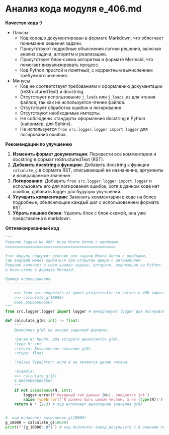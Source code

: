 # Анализ кода модуля e_406.md

**Качество кода**
9
- Плюсы
    - Код хорошо документирован в формате Markdown, что облегчает понимание решения задачи.
    - Присутствуют подробные объяснения логики решения, включая анализ задачи, алгоритм и реализацию.
    - Присутствует блок-схема алгоритма в формате Mermaid, что помогает визуализировать процесс.
    - Код Python простой и понятный, с корректным вычислением требуемого значения.
- Минусы
    - Код не соответствует требованиям к оформлению документации (reStructuredText) и docstring.
    - Отсутствует использование `j_loads` или `j_loads_ns` для чтения файлов, так как не используется чтение файлов.
    - Отсутствует обработка ошибок и логирование.
    - Отсутствуют необходимые импорты.
    - Не соблюдены стандарты оформления docstring в Python (например, для Sphinx).
    - Не используется `from src.logger.logger import logger` для логирования ошибок.

**Рекомендации по улучшению**

1.  **Изменить формат документации**: Перевести все комментарии и docstring в формат reStructuredText (RST).
2.  **Добавить docstring в функцию**: Добавить docstring к функции `calculate_g` в формате RST, описывающий ее назначение, аргументы и возвращаемое значение.
3.  **Логирование**: Добавить `from src.logger.logger import logger` и использовать его для логирования ошибок, хотя в данном коде нет ошибок, добавить logger для будущих улучшений.
4.  **Улучшить комментарии**: Заменить комментарии в коде на более подробные, объясняющие каждый шаг с использованием формата RST.
5.  **Убрать лишние блоки**: Удалить блок с блок-схемой, она уже представлена в markdown.

**Оптимизированный код**

```python
"""
Решение Задачи No 406: Игра Монти Холла с ошибками
=================================================

Этот модуль содержит решение для задачи Монти Холла с ошибками,
где ведущий может ошибаться при открытии двери с автомобилем.
Решение включает в себя анализ задачи, алгоритм, реализацию на Python
и блок-схему в формате Mermaid.

Пример использования
--------------------

    >>> from src.endpoints.ai_games.projecteuler.ru.solves.e_406 import calculate_g
    >>> calculate_g(10000)
    6666.666666666667
"""
from src.logger.logger import logger # импортирует logger для логирования

def calculate_g(N: int) -> float:
    """
    Вычисляет g(N) на основе заданной формулы.

    :param N: Число, для которого вычисляется g(N).
    :type N: int
    :return: Вычисленное значение g(N).
    :rtype: float

    :raises TypeError: если N не является целым числом.

    :Example:
    >>> calculate_g(10)
    6.666666666666667
    """
    if not isinstance(N, int):
        logger.error(f'Неверный тип данных {N=}, ожидается int')
        raise TypeError(f'N должно быть целым числом, а не {type(N)}') # проверка типа N и логирование ошибки
    return N * (2/3) # код исполняет вычисление значения g(N)


#  код исполняет вычисление g(10000)
g_10000 = calculate_g(10000)
print(f"{g_10000:.8f}") # код исполняет вывод результата с 8 знаками после запятой
```